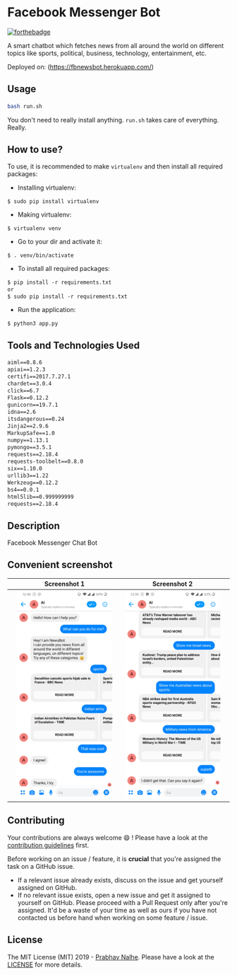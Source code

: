 # Facebook Messenger Bot
[![forthebadge](http://forthebadge.com/images/badges/made-with-python.svg)](http://forthebadge.com)

A smart chatbot which fetches news from all around the world on different topics like sports, political, business, technology, entertainment, etc.

Deployed on: (https://fbnewsbot.herokuapp.com/)
 ## Usage

 ```sh
 bash run.sh
 ```
 You don't need to really install anything. `run.sh` takes care of everything. Really.

 How to use?
-----------

To use, it is recommended to make `virtualenv` and then install all required packages:

* Installing virtualenv:
```
$ sudo pip install virtualenv
```
* Making virtualenv:
```
$ virtualenv venv
```
* Go to your dir and activate it:
```
$ . venv/bin/activate
```
* To install all required packages:
 ```
 $ pip install -r requirements.txt
 or
 $ sudo pip install -r requirements.txt
```
* Run the application:
```
$ python3 app.py
```


 ## Tools and Technologies Used
 ```
 aiml==0.8.6
 apiai==1.2.3
 certifi==2017.7.27.1
 chardet==3.0.4
 click==6.7
 Flask==0.12.2
 gunicorn==19.7.1
 idna==2.6
 itsdangerous==0.24
 Jinja2==2.9.6
 MarkupSafe==1.0
 numpy==1.13.1
 pymongo==3.5.1
 requests==2.18.4
 requests-toolbelt==0.8.0
 six==1.10.0
 urllib3==1.22
 Werkzeug==0.12.2
 bs4==0.0.1
 html5lib==0.999999999
 requests==2.18.4
```

 ## Description
 Facebook Messenger Chat Bot


 ## Convenient screenshot

||Screenshot 1                                                                                       ||  Screenshot 2||
|:--:|:-------------------------------------------------------------------------------------------------:|:--:|:---------------------------------------------------------------------------------------------------:|:--:|
||<img src="https://github.com/nprabhav/FacebookMessengerBot/blob/master/images/1.jpg" width="350">  ||  <img src="https://github.com/nprabhav/FacebookMessengerBot/blob/master/images/2.jpg" width="350">||


 ## Contributing

 Your contributions are always welcome :smile: ! Please have a look at the [contribution guidelines](CONTRIBUTING.md) first.

 Before working on an issue / feature, it is **crucial** that you're assigned the task on a GitHub issue.
 * If a relevant issue already exists, discuss on the issue and get yourself assigned on GitHub.
 * If no relevant issue exists, open a new issue and get it assigned to yourself on GitHub.
 Please proceed with a Pull Request only after you're assigned. It'd be a waste of your time as well as ours if you have not contacted us before hand when working on some feature / issue.


 ## License
 The MIT License (MIT) 2019 - [Prabhav Nalhe](https://github.com/nprabhav).
 Please have a look at the [LICENSE](LICENSE) for more details.
